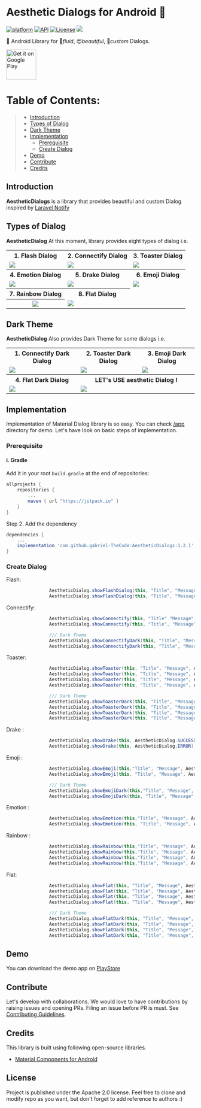 # Aesthetic Dialogs for Android 📱
[![platform](https://img.shields.io/badge/platform-Android-yellow.svg)](https://www.android.com)
[![API](https://img.shields.io/badge/API-15%2B-brightgreen.svg?style=plastic)](https://android-arsenal.com/api?level=14)
[![License](https://img.shields.io/badge/license-Apache%202-4EB1BA.svg?style=flat-square)](https://www.apache.org/licenses/LICENSE-2.0.html)
[![](https://jitpack.io/v/gabriel-TheCode/AestheticDialogs.svg)](https://jitpack.io/#gabriel-TheCode/AestheticDialogs)

📱 Android Library for 💫*fluid*, 😍*beautiful*, 🎨*custom*  Dialogs.

<a href="https://play.google.com/store/apps/details?id=com.thecode.sample">
    <img alt="Get it on Google Play"
        height="80"
        src="https://play.google.com/intl/en_us/badges/images/generic/en_badge_web_generic.png" />
</a>

# Table of Contents:
> - [ Introduction ](#introduction)
> - [ Types of Dialog ](#types)
> - [ Dark Theme ](#dark)
> - [ Implementation ](#implementation)
>    - [ Prerequisite ](#prerequisite)
>    - [ Create Dialog ](#createDialog)
> - [ Demo ](#demo)
> - [ Contribute ](#contribute)
> - [ Credits ](#credits)

<a name="introduction"></a>
## Introduction
**AestheticDialogs** is a library that provides beautiful and custom Dialog inspired by [Laravel Notify](https://github.com/mckenziearts/laravel-notify)

<a name="types"></a>
## Types of Dialog
**AestheticDialog** At this moment, library provides eight types of dialog i.e.

<table style="width:100%">
  <tr>
    <th>1. Flash Dialog</th>
    <th>2. Connectify Dialog</th>
    <th>3. Toaster Dialog</th>
  </tr>
  <tr>
    <td><img src="https://github.com/gabriel-TheCode/AndroidLibrariesAssets/raw/master/AestheticDialogs/flash.gif"/></td>
    <td><img src="https://github.com/gabriel-TheCode/AndroidLibrariesAssets/raw/master/AestheticDialogs/connectify.gif"/></td>
    <td><img src="https://github.com/gabriel-TheCode/AndroidLibrariesAssets/raw/master/AestheticDialogs/toaster.gif"/></td>
  </tr>
  <tr>
    <th>4. Emotion Dialog</th>
    <th>5. Drake Dialog</th>
    <th>6. Emoji Dialog</th>
  </tr>
  <tr>
    <td><img src="https://github.com/gabriel-TheCode/AndroidLibrariesAssets/raw/master/AestheticDialogs/emotion.gif"/></td>
    <td><img src="https://github.com/gabriel-TheCode/AndroidLibrariesAssets/raw/master/AestheticDialogs/drake.gif"/></td>
    <td><img src="https://github.com/gabriel-TheCode/AndroidLibrariesAssets/raw/master/AestheticDialogs/emoji.gif"/></td>
  </tr>
  
   <tr>
    <th>7. Rainbow Dialog</th>
    <th>8. Flat Dialog</th>
  </tr>

   <tr>
    <th><img src="https://github.com/gabriel-TheCode/AndroidLibrariesAssets/raw/master/AestheticDialogs/rainbow.png"/></th>
    <td><img src="https://github.com/gabriel-TheCode/AndroidLibrariesAssets/raw/master/AestheticDialogs/flat.png"/></td>

  </tr>
</table>

<a name="dark"></a>
## Dark Theme
**AestheticDialog** Also provides Dark Theme for some dialogs i.e.

<table style="width:100%">
  <tr>
    <th>1. Connectify Dark Dialog</th>
    <th>2. Toaster Dark Dialog</th>
    <th>3. Emoji Dark Dialog</th>
  </tr>
  <tr>
    <td><img src="https://github.com/gabriel-TheCode/AndroidLibrariesAssets/raw/master/AestheticDialogs/connectify-dark.png"/></td>
    <td><img src="https://github.com/gabriel-TheCode/AndroidLibrariesAssets/raw/master/AestheticDialogs/toaster-dark.png"/></td>
     <td><img src="https://github.com/gabriel-TheCode/AndroidLibrariesAssets/raw/master/AestheticDialogs/emoji-dark.png"/></td>
  </tr>
  <tr>
    <th>4. Flat Dark Dialog</th>
    <th colspan="2">LET's USE aesthetic Dialog !</th>
    <tr>
    <td><img src="https://github.com/gabriel-TheCode/AndroidLibrariesAssets/raw/master/AestheticDialogs/flat-dark.png"/></td>
    <td colspan="2"><img src="https://github.com/gabriel-TheCode/AndroidLibrariesAssets/raw/master/AestheticDialogs/presentation.png"/></td>
     
  </tr>
  </tr>
</table>

<a name="implementation"></a>
## Implementation
Implementation of Material Dialog library is so easy. You can check [/app](/app) directory for demo. Let's have look on basic steps of implementation.
<a name="prerequisite"></a>
### Prerequisite
#### i. Gradle

Add it in your root `build.gradle` at the end of repositories:

```gradle
allprojects {
	repositories {
		...
		maven { url "https://jitpack.io" }
	}
}
```

Step 2. Add the dependency

```gradle
dependencies {
	...
	implementation 'com.github.gabriel-TheCode:AestheticDialogs:1.2.1'
}
```

<a name="createDialog"></a>
### Create Dialog

Flash:

``` java
                AestheticDialog.showFlashDialog(this, "Title", "Message", AestheticDialog.SUCCESS);
                AestheticDialog.showFlashDialog(this, "Title", "Message", AestheticDialog.ERROR);
```

Connectify:

``` java
                AestheticDialog.showConnectify(this, "Title" "Message", AestheticDialog.SUCCESS);
                AestheticDialog.showConnectify(this, "Title", "Message", AestheticDialog.ERROR);

                /// Dark Theme
                AestheticDialog.showConnectifyDark(this, "Title", "Message",AestheticDialog.SUCCESS);
                AestheticDialog.showConnectifyDark(this, "Title", "Message", AestheticDialog.ERROR);
```

Toaster:

``` java
                AestheticDialog.showToaster(this, "Title", "Message", AestheticDialog.ERROR);
                AestheticDialog.showToaster(this, "Title", "Message", AestheticDialog.SUCCESS);
                AestheticDialog.showToaster(this, "Title", "Message", AestheticDialog.WARNING);
                AestheticDialog.showToaster(this, "Title", "Message", AestheticDialog.INFO);

                /// Dark Theme
                AestheticDialog.showToasterDark(this, "Title", "Message", AestheticDialog.ERROR);
                AestheticDialog.showToasterDark(this, "Title", "Message", AestheticDialog.SUCCESS);
                AestheticDialog.showToasterDark(this, "Title", "Message", AestheticDialog.WARNING);
                AestheticDialog.showToasterDark(this, "Title", "Message", AestheticDialog.INFO);
```

Drake :

``` java
                AestheticDialog.showDrake(this, AestheticDialog.SUCCESS);
                AestheticDialog.showDrake(this, AestheticDialog.ERROR);
```

Emoji :

``` java
                AestheticDialog.showEmoji(this,"Title", "Message", AestheticDialog.SUCCESS);
                AestheticDialog.showEmoji(this, "Title", "Message", AestheticDialog.ERROR);

                /// Dark Theme
                AestheticDialog.showEmojiDark(this,"Title", "Message", AestheticDialog.SUCCESS);
                AestheticDialog.showEmojiDark(this, "Title", "Message", AestheticDialog.ERROR);
```

Emotion :

``` java
                AestheticDialog.showEmotion(this,"Title", "Message", AestheticDialog.SUCCESS);
                AestheticDialog.showEmotion(this, "Title", "Message", AestheticDialog.ERROR);
```

Rainbow :

``` java
                AestheticDialog.showRainbow(this,"Title", "Message", AestheticDialog.SUCCESS);
                AestheticDialog.showRainbow(this,"Title", "Message", AestheticDialog.ERROR);
                AestheticDialog.showRainbow(this,"Title", "Message", AestheticDialog.WARNING);
                AestheticDialog.showRainbow(this,"Title", "Message", AestheticDialog.INFO);
```

Flat:

``` java
                AestheticDialog.showFlat(this, "Title", "Message", AestheticDialog.ERROR);
                AestheticDialog.showFlat(this, "Title", "Message", AestheticDialog.SUCCESS);
                AestheticDialog.showFlat(this, "Title", "Message", AestheticDialog.WARNING);
                AestheticDialog.showFlat(this, "Title", "Message", AestheticDialog.INFO);

                /// Dark Theme
                AestheticDialog.showFlatDark(this, "Title", "Message", AestheticDialog.ERROR);
                AestheticDialog.showFlatDark(this, "Title", "Message", AestheticDialog.SUCCESS);
                AestheticDialog.showFlatDark(this, "Title", "Message", AestheticDialog.WARNING);
                AestheticDialog.showFlatDark(this, "Title", "Message", AestheticDialog.INFO);
```


<a name="demo"></a>
## Demo
You can download the demo app on [PlayStore](https://play.google.com/store/apps/details?id=com.thecode.sample)

<a name="contribute"></a>
## Contribute
Let's develop with collaborations. We would love to have contributions by raising issues and opening PRs. Filing an issue before PR is must.
See [Contributing Guidelines](CONTRIBUTING.md).

<a name="credits"></a>
## Credits
This library is built using following open-source libraries.
- [Material Components for Android](https://github.com/material-components/material-components-android)

## License
Project is published under the Apache 2.0 license. Feel free to clone and modify repo as you want, but don't forget to add reference to authors :)
